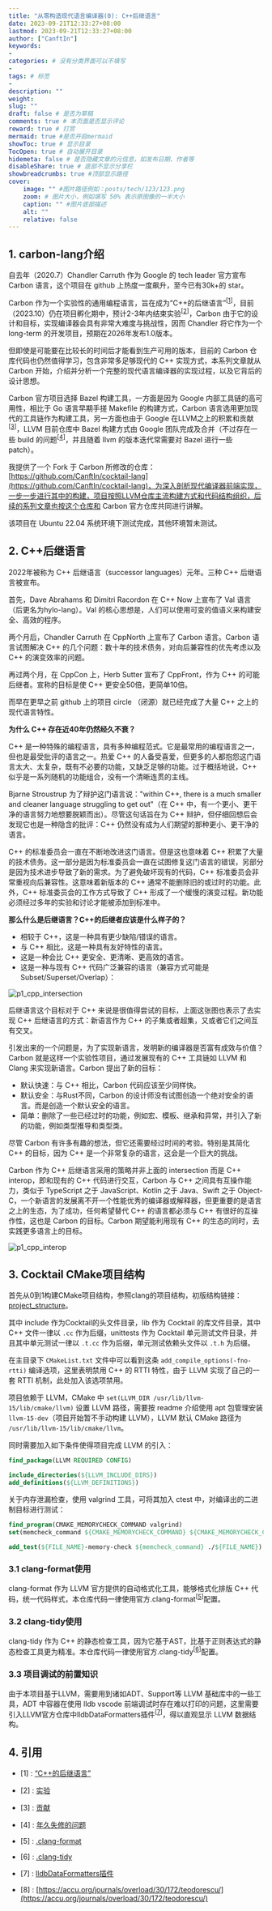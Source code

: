 ```yaml
---
title: "从零构造现代语言编译器(0): C++后继语言"
date: 2023-09-21T12:33:27+08:00
lastmod: 2023-09-21T12:33:27+08:00
author: ["CanftIn"]
keywords: 
- 
categories: # 没有分类界面可以不填写
- 
tags: # 标签
- 
description: ""
weight:
slug: ""
draft: false # 是否为草稿
comments: true # 本页面是否显示评论
reward: true # 打赏
mermaid: true #是否开启mermaid
showToc: true # 显示目录
TocOpen: true # 自动展开目录
hidemeta: false # 是否隐藏文章的元信息，如发布日期、作者等
disableShare: true # 底部不显示分享栏
showbreadcrumbs: true #顶部显示路径
cover:
    image: "" #图片路径例如：posts/tech/123/123.png
    zoom: # 图片大小，例如填写 50% 表示原图像的一半大小
    caption: "" #图片底部描述
    alt: ""
    relative: false
---
```


## 1. carbon-lang介绍

自去年（2020.7）Chandler Carruth 作为 Google 的 tech leader 官方宣布 Carbon 语言，这个项目在 github 上热度一度飙升，至今已有30k+的 star。

Carbon 作为一个实验性的通用编程语言，旨在成为“C++的后继语言”<sup>[[1](#references-anchor)]</sup>，目前（2023.10）仍在项目孵化期中，预计2-3年内结束实验<sup>[[2](#references-anchor)]</sup>，Carbon 由于它的设计和目标，实现编译器会具有非常大难度与挑战性，因而 Chandler 将它作为一个 long-term 的开发项目，预期在2026年发布1.0版本。

但即使是可能要在比较长的时间后才能看到生产可用的版本，目前的 Carbon 仓库代码也仍然值得学习，包含非常多足够现代的 C++ 实现方式，本系列文章就从 Carbon 开始，介绍并分析一个完整的现代语言编译器的实现过程，以及它背后的设计思想。

Carbon 官方项目选择 Bazel 构建工具，一方面是因为 Google 内部工具链的高可用性，相比于 Go 语言早期手搓 Makefile 的构建方式，Carbon 语言选用更加现代的工具链作为构建工具，另一方面也由于 Google 在LLVM之上的积累和贡献<sup>[[3](#references-anchor)]</sup>，LLVM 目前仓库中 Bazel 构建方式由 Google 团队完成及合并（不过存在一些 build 的问题<sup>[[4](#references-anchor)]</sup>，并且随着 llvm 的版本迭代常需要对 Bazel 进行一些 patch）。

我提供了一个 Fork 于 Carbon 所修改的仓库：[https://github.com/CanftIn/cocktail-lang](https://github.com/CanftIn/cocktail-lang)，为深入剖析现代编译器前端实现，一步一步进行其中的构建，项目按照LLVM仓库主流构建方式和代码结构组织，后续的系列文章也按这个仓库和 Carbon 官方仓库共同进行讲解。

该项目在 Ubuntu 22.04 系统环境下测试完成，其他环境暂未测试。

## 2. C++后继语言

2022年被称为 C++ 后继语言（successor languages）元年。三种 C++ 后继语言被宣布。

首先，Dave Abrahams 和 Dimitri Racordon 在 C++ Now 上宣布了 Val 语言（后更名为hylo-lang）。Val 的核心思想是，人们可以使用可变的值语义来构建安全、高效的程序。

两个月后，Chandler Carruth 在 CppNorth 上宣布了 Carbon 语言。Carbon 语言试图解决 C++ 的几个问题：数十年的技术债务，对向后兼容性的优先考虑以及 C++ 的演变效率的问题。

再过两个月，在 CppCon 上，Herb Sutter 宣布了 CppFront，作为 C++ 的可能后继者。宣称的目标是使 C++ 更安全50倍，更简单10倍。

而早在更早之前 github 上的项目 circle （闭源）就已经完成了大量 C++ 之上的现代语言特性。

**为什么 C++ 存在近40年仍然经久不衰？**

C++ 是一种特殊的编程语言，具有多种编程范式。它是最常用的编程语言之一，但也是最受批评的语言之一。热爱 C++ 的人备受喜爱，但更多的人都抱怨这门语言太大、太复杂，既有不必要的功能，又缺乏足够的功能。过于概括地说，C++ 似乎是一系列随机的功能组合，没有一个清晰连贯的主线。

Bjarne Stroustrup 为了辩护这门语言说："within C++, there is a much smaller and cleaner language struggling to get out"（在 C++ 中，有一个更小、更干净的语言努力地想要脱颖而出）。尽管这句话旨在为 C++ 辩护，但仔细回想后会发现它也是一种隐含的批评：C++ 仍然没有成为人们期望的那种更小、更干净的语言。

C++ 的标准委员会一直在不断地改进这门语言。但是这也意味着 C++ 积累了大量的技术债务。这一部分是因为标准委员会一直在试图修复这门语言的错误，另部分是因为技术进步导致了新的需求。为了避免破坏现有的代码，C++ 标准委员会非常重视向后兼容性。这意味着新版本的 C++ 通常不能删除旧的或过时的功能。此外，C++ 标准委员会的工作方式导致了 C++ 形成了一个缓慢的演变过程。新功能必须经过多年的实验和讨论才能被添加到标准中。

**那么什么是后继语言？C++的后继者应该是什么样子的？**

- 相较于 C++，这是一种具有更少缺陷/错误的语言。
- 与 C++ 相比，这是一种具有友好特性的语言。
- 这是一种会比 C++ 更安全、更清晰、更高效的语言。
- 这是一种与现有 C++ 代码广泛兼容的语言（兼容方式可能是Subset/Superset/Overlap）：

![p1_cpp_intersection](/img/post_pic/p1_cpp_intersection.png)

后继语言这个目标对于 C++ 来说是很值得尝试的目标，上面这张图也表示了去实现 C++ 后继语言的方式：新语言作为 C++ 的子集或者超集，又或者它们之间互有交叉。

引发出来的一个问题是，为了实现新语言，发明新的编译器是否富有成效与价值？Carbon 就是这样一个实验性项目，通过发展现有的 C++ 工具链如 LLVM 和 Clang 来实现新语言。Carbon 提出了新的目标：

- 默认快速：与 C++ 相比，Carbon 代码应该至少同样快。
- 默认安全：与Rust不同，Carbon 的设计师没有试图创造一个绝对安全的语言。而是创造一个默认安全的语言。
- 简单：删除了一些已经过时的功能，例如宏、模板、继承和异常，并引入了新的功能，例如类型推导和类型类。

尽管 Carbon 有许多有趣的想法，但它还需要经过时间的考验。特别是其简化 C++ 的目标，因为 C++ 是一个非常复杂的语言，这会是一个巨大的挑战。

Carbon 作为 C++ 后继语言采用的策略并非上面的 intersection 而是 C++ interop，即和现有的 C++ 代码进行交互，Carbon 与 C++ 之间具有互操作能力，类似于 TypeScript 之于 JavaScript、Kotlin 之于 Java、Swift 之于 Object-C，一个新语言的发展离不开一个性能优秀的编译器或解释器，但更重要的是语言之上的生态，为了成功，任何希望替代 C++ 的语言都必须与 C++ 有很好的互操作性，这也是 Carbon 的目标。Carbon 期望能利用现有 C++ 的生态的同时，去实践更多语言上的目标。

![p1_cpp_interop](/img/post_pic/p1_cpp_interop.png)

## 3. Cocktail CMake项目结构

首先从0到1构建CMake项目结构，参照clang的项目结构，初版结构链接：[project_structure](https://github.com/CanftIn/carbon-blog/tree/master/code/project_structure/section1)。

其中 include 作为Cocktail的头文件目录，lib 作为 Cocktail 的库文件目录，其中 C++ 文件一律以 `.cc` 作为后缀，unittests 作为 Cocktail 单元测试文件目录，并且其中单元测试一律以 `.t.cc` 作为后缀，单元测试依赖头文件以 `.t.h` 为后缀。

在主目录下 `CMakeList.txt` 文件中可以看到这条 `add_compile_options(-fno-rtti)` 编译选项，这里表明禁用 C++ 的 RTTI 特性，由于 LLVM 实现了自己的一套 RTTI 机制，此处加入该选项禁用。

项目依赖于 LLVM，CMake 中 `set(LLVM_DIR /usr/lib/llvm-15/lib/cmake/llvm)` 设置 LLVM 路径，需要按 readme 介绍使用 apt 包管理安装 `llvm-15-dev`（项目开始暂不手动构建 LLVM），LLVM 默认 CMake 路径为 `/usr/lib/llvm-15/lib/cmake/llvm`。

同时需要加入如下条件使得项目完成 LLVM 的引入：

```CMake
find_package(LLVM REQUIRED CONFIG)

include_directories(${LLVM_INCLUDE_DIRS})
add_definitions(${LLVM_DEFINITIONS})
```

关于内存泄漏检查，使用 valgrind 工具，可将其加入 ctest 中，对编译出的二进制目标进行测试：
```CMake
find_program(CMAKE_MEMORYCHECK_COMMAND valgrind)
set(memcheck_command ${CMAKE_MEMORYCHECK_COMMAND} ${CMAKE_MEMORYCHECK_COMMAND_OPTIONS} --error-exitcode=1 --leak-check=full)

add_test(${FILE_NAME}-memory-check ${memcheck_command} ./${FILE_NAME})
```

### 3.1 clang-format使用

clang-format 作为 LLVM 官方提供的自动格式化工具，能够格式化排版 C++ 代码，统一代码样式，本仓库代码一律使用官方.clang-format<sup>[[5](#references-anchor)]</sup>配置。

### 3.2 clang-tidy使用

clang-tidy 作为 C++ 的静态检查工具，因为它基于AST，比基于正则表达式的静态检查工具更为精准。本仓库代码一律使用官方.clang-tidy<sup>[[6](#references-anchor)]</sup>配置。

### 3.3 项目调试的前置知识

由于本项目基于LLVM，需要用到诸如ADT、Support等 LLVM 基础库中的一些工具，ADT 中容器在使用 lldb vscode 前端调试时存在难以打印的问题，这里需要引入LLVM官方仓库中lldbDataFormatters插件<sup>[[7](#references-anchor)]</sup>，得以直观显示 LLVM 数据结构。


<div id="references-anchor"></div>

## 4. 引用

- [1] : [“C++的后继语言”](https://en.wikipedia.org/wiki/Carbon_(programming_language))

- [2] : [实验](https://github.com/carbon-language/carbon-lang/blob/trunk/docs/project/roadmap.md)

- [3] : [贡献](https://github.com/google/llvm-bazel)

- [4] : [年久失修的问题](https://github.com/llvm/llvm-project/issues/62360)

- [5] : [.clang-format](https://github.com/carbon-language/carbon-lang/blob/trunk/.clang-format)

- [6] : [.clang-tidy](https://github.com/carbon-language/carbon-lang/blob/trunk/.clang-tidy)

- [7] : [lldbDataFormatters插件](https://github.com/llvm/llvm-project/blob/main/llvm/utils/lldbDataFormatters.py)

- [8] : [https://accu.org/journals/overload/30/172/teodorescu/](https://accu.org/journals/overload/30/172/teodorescu/)
